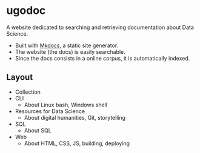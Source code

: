 # ugodoc

A website dedicated to searching and retrieving documentation about Data Science.

- Built with [Mkdocs](http://www.mkdocs.org/), a static site generator.
- The website (the docs) is easily searchable.
- Since the docs consists in a online corpus, it is automatically indexed.

## Layout

- Collection
- CLI
	- About Linux bash, Windows shell
- Resources for Data Science
	- About digital humanities, Git, storytelling
- SQL
	- About SQL
- Web
	- About HTML, CSS, JS, building, deploying
